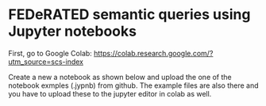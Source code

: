 # FEDeRATED semantic queries using Jupyter notebooks

First, go to Google Colab: https://colab.research.google.com/?utm_source=scs-index 

Create a new a notebook as shown below and upload the one of the notebook exmples (.jypnb) from github. The example files are also there and you have to upload these to the jupyter editor in colab as well. 
